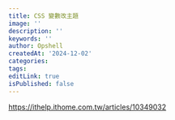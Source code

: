 ```yaml
---
title: CSS 變數改主題
image: ''
description: ''
keywords: ''
author: Opshell
createdAt: '2024-12-02'
categories:
tags:
editLink: true
isPublished: false
---
```

https://ithelp.ithome.com.tw/articles/10349032
